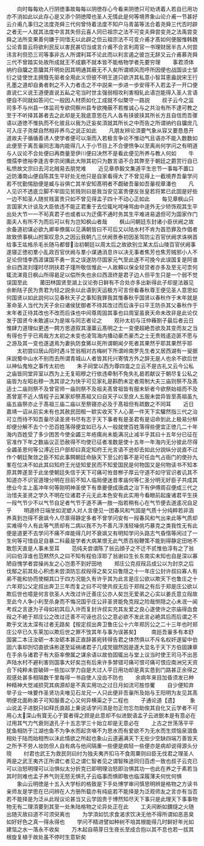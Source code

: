 <!-- { "loadSidebar": true } -->
　　向时每每劝人行阴徳事故每每以阴徳存心今看来阴徳只可劝诱着人若自已用功亦不消如此以此存心是又添个阴徳障也圣人无情此是何等境界象山论介甫一节甚好云介甫凢事归之法度尧舜三代何曾恃着法度不知户马青苖等法合着尧舜三代否时辟之者无一人就其法度中言其失但云喜人同已祖宗之法不可变夫舜尝变尧之法禹尝变舜之法所变果善何嫌于同惜无以此辟之但云祖宗法不可变介甫才髙如何便服惟韩魏公论青苗云将欲利民反以害民甚切当或言介甫不合言利周官一书理财居半古人何尝讳言利但恐三司等事非古人所谓利耳不论此而以利言遏之彼岂无辞又云介甫慕尧舜三代不曾踏实处故所成就王不成霸不就本皆不能格物学者先要穷理
　　事君须体纳约自牖之意牖其开明处因其明通其蔽无不入矣所谓顺风而呼所因便也战国谈士邹衍之徒使世主拥篲先驱者全用此义但彼不明王道只欲济其私意小智耳恵盎説宋王行孔墨之道却自勇者刺之不入力者击之不中説来一歩进一歩安得不入若孟子一开口便直说仁义说王道便直说五畆之宅当时世主强弱相攻利害相轧此语岂能得入圣人言语便自不同就如答问仁一般因人材质如化工成就不似槩守一路説
　　叔子云今之监司多不与州县一体监司专欲伺察州县专欲掩蔽不若推诚心与之共治有所不逮可教之至于不听择其甚者去之此却是无我底意思在凡人各有挟彼挟其所长方且自信而吾骤语以道徳不惟执而不化彼且以我为迂妄矣湏就其所长之中而告之所谓纳约自牖庻几可入庄子尧桀自然相非养鸟之说正如此
　　凡朋友辨论湏要气象从容又要恳恳开道故夫子循循善诱人使学者便可以渐而入若极言争论不惟动气且语亦不能入数数如此便至于离吾軰同志海内能得几人于小节目上不合便愤争以至离尚何学问之有明道与人议论不合处便曰再商量至伊川便曰决然不是看此便见所养与教人何如
　　牛僧孺李徳裕李逢吉李宗闵搆此大隙其初只为数言语不合其弊至于朝廷之爵赏行自已私愤故文宗曰去河北贼易去朋党难
　　近见章恭毅文集道平生忠节一事每不置口近防潘南山便自陈其生平好处无他只是自家看得大了不曾见得上一截境界吾軰学问若不忧勤惕励便是臧与谷俱亡其羊安知髙明者不觑破吾軰如吾軰视章潘也
　　凡人见识不透底立脚不牢固见贫贱则曰是我当安见富贵便反张皇若将累已此固是好些一边不知圣人随贫贱富贵只如不曾见得孟子四十不动心正如此
　　每见章枫山只言国家大计谈及大臣依违不能正君重于去位辄叱咤唾骂由中逹外无少矫饰观其生平出处大节一一不茍真君子也或者以为迂儒不通时务其生平难进易退但可为国家作门面夫人有所不为而后可以有为岂知枫山者哉
　　枫山问朝廷东封诸小臣伏阙之故余备道初谋必欲九卿率僚属以见满朝皆曰不可后又以陆水村不肯为首恐罪及作倡者故致偾事枫山拊案叹息久之因云我朝凢三伏阙景泰初因圣驾防尘百官伏阙求诛祸首给事王竑格杀毛长随马都督治初朝廷以周太后之故欲别立某太后山陵百官伏阙事遂寝正徳初羣小乱政百官伏阙与羣小谋通消息许以决无事者焦芳也焦芳贼邪小人不足论但惜李西涯谋国不勇一言之误遂防尽国家元气至此遂不可挽今此误国复是阿谁余曰西涯刘瑾时尽阴扶君子瑾所敬信惟此一人故頼以保全轻贷者亦多及至无可柰何辄流涕竟日枫山所得曷足以偿所失也余曰西涯终是君子边人但平生只是一个弱不觉误国至此
　　莆田林国贤至湖上议论弥日鲜有不合处亦多出新得此子却是法器见余断陆子民为贵君为轻之説余以此语到天运极方可言但看春秋尊王便见圣人意思如何国贤以如此説何以见春秋天子之事知我罪我其惟春秋乎国贤以春秋作于末年就是革命圣人当代为天子余曰诸侯犹御者不待其改过而后诛乎曰平王防杀其父春秋作于末年者正待其改也不改而后诛也中间尊周固其事也曰周室虽衰天命未改非是此论仅发于国贤今未敢遽以为是竢与同志者论之
　　观孙太初与汪仲蘓劄子最后者云日惟肆力道理似更透一闗方思道叙其漫藁云髙明之士一变便超絶吾欲及其变而友之当有得也于乎已焉哉方太初之未变也凌驾海内播动豪杰豪杰之士无贵贱逺迩匪不愿与之游及其一变也遂退焉为妻执防食狶以死所谓朝闻夕死者其果然乎耶其果然乎耶
　　太初尝曰居山阳时遇斗笠翁相对古梅树下所谓岭南罗先生者又居西湖有一叟据床説蜀中山水不别而去所谓青城山人者皆其托兴寄情方外之辞无是人也余不欲后世以神仙鬼恠之事传太初也
　　朱子祠堂以西为尊四龛之立云不是古礼又云今公私之庙皆同堂异室以西为上无复昭穆之行依违牵制不免失礼曷若献议于朝尽复公私之庙皆为左昭右穆一洗其谬之为快乎可见家礼是斟酌未定者周制大夫三庙则祭不及髙适士二庙则祭不及曾官师一庙则祭不及祖夫髙曾祖皆有服未斩者今欲祭始祖而不及髙曾寔不近人情程子云某家却祭髙祖又曰自天子以至庻人五服未尝异皆至髙祖虽九庙五庙祭亦止于髙祖三庙二庙以至祭寝亦必及于髙祖但有疏数之不同耳
　　近日嘉靖一诏从前实未有也其赦民田租一欵实收天下人心苐一件天下实驩然指三代之治可立而待不知吾軰尽读圣贤书尽有志于天下事者有是圣君有是诏命到此上极易分觧却便分解不去个个恐百姓落得便宜如已与人一般就使百姓落得些便宜正徳几二十年海内百姓受了多少困苦今使全蠲三年疮痍尚未能满况止减半乎其曰十五年分已征在官准作下年之数庙议正恐赦得不均使已征者准数是使十五年一年海内无分彼此尽得全蠲圣恩何等公溥近日户部却曰真定知府王光言语不逊却去如此分説纵分说直不过作个朝廷聚敛之臣不知此事闗朝廷命脉天下至公的事不是可任血气占衙门的使孙九峯在位决不如此其曰知府王光徒知爱民而不知爱国民是何物国又是何物读书不知本原其弊遂至于此坐使朝廷失信于天下可痛可恠昔栁子厚云守道不如守官识者讥其不知道亦不识官道理分明在目前不知人临局便迷昔孝庙何等仁圣分明无好臣子共成其徳业今主上虽冲年何等刚明神圣使下有臯夔便成唐虞之治下有伊傅周召便成三代之治惜夫圣贤之学久不明在位诸君子元无此本色安有此实用今看眼前起废诸君平生挟一叚气节少不以气节自足者气节于道不满一肢一指若稍有心在气节便去道逺况自足乎
　　明道终日端坐如泥塑人对人言便见一团春风和气固是气质十分纯粹若非涵养真到岂得不衰飒今人尽禀得静定多者不曾学问安有一叚春风和气出来此等气质却实难得今人有此等气质却有二病以我不为不善凡浮浅轻噪佻巧暴克之类我性无有此便是道更不去学问不痛不痒能得几时不衰飒又有明知学问头路志气昏惰等闲过了一生何等可惜自足自暴二科最是学者大病某恨无此气质百般鞭策不能到得静定田地不敢怨天直是人事未至耳
　　范纯夫尝谓陈了翁云顔子之不迁不贰惟伯淳有之了翁问曰伯淳谁也范黙然久之曰不知有程伯淳耶了翁谢曰生长东南实未知也自是深以寡陋自愧学者尝操尚友之心岂患不到好田地
　　郑庄公克叔叚吕成公以为封京之后伐鄢之前其处心积虑未尝湏防忘叔叚得之矣又曰鲁隠之十一年庄公封许叔曰寡人有弟不能和协而使糊其口于四方况能久有许乎其为此言是庄公欲以欺天下也鲁庄之十六年郑公父定叔出奔卫三年而复之曰不可使共叔无后于郑叚之有后于郑是庄公欲以欺后世也噫是何言欤圣人大改过许迁善庄公亦人矣岂无爱弟之心实以姜氏意立叚故至此今人争小利至杀身而不悔况国乎庄公非圣贤能免克叚之险哉恻隠之心未冺一闻考叔之言遂为子母如初其后入许而复封许叔实充其友爱之良心遂使许之宗庙得血食叚之不絶于郑庄公之改过迁善不可诬也吕公之意必欲不发此言必絶其后而后谓之不欺乎文法太深有过者无路矣【按定叔出奔卫鲁庄公十六年郑厉公之二十三年也时郑庄公卒已久东莱加以欺后世之罪不攷其年与事为误甚矣】
　　南廵吾軰多有本舒国裳二本汪汝砺一本汝砺本甚正直辞甚宛转得告君之体然俱以不斥名权奸遂留中伯固六事却剀切直欲诛彬遂至延祸诸君子几成党锢然因是遂大显名于天下方伯固諌章在手余与诸君子有大臣率僚属之谋余语以故伯固辄出与堂上议当时使王司马不出恶声陆水村不避利害则国事大好矣岂有后来许多棼错可痛可恨可痛可恨应南洲兄天资合下纯粹未尝破碎一些加以学力自是大过人平日用功却是真实恳到门路甚正余得之观感处甚多相隔数千里每得一书自使人没齿不防也
　　余病年来目加昏须发已种种精神大觉减损究其病源却是不真实用功之过日月如流可胜惊矍
　　自少便知弃举子业一味要作圣贤功夫唯见石龙兄一人只此便非吾軰所及始与王阳明为友见其髙明便北面称弟子可知服善之心又何异横渠之于二程也
　　子通论道【遗】
　　象山说孟子进鋭只如释氏直超上乗说话学问湏是勿正勿忘勿助俟其自化又云学者不可用心太深山有寳无心于寳者得之顾是此意却不似进鋭语孟子云进鋭本是有意必在过用其气力气衰则退孔子十五志学三十始立却是无意必在
　　上古之世荡荡平平犹鱼相防于江湖也鱼不为争水而起贪嗔不为思水而有爱欲不为无水而生烦恼泉涸鱼相处于陆而始相喣以沬此情欲之所起也象山云道遍满天下无些少空缺四端万善皆天之所予不劳人妆防但人自有病与他间隔重一些便是病轻一些便亦是病却说得源头分晓
　　纣君也武王为救民则曰纣为独夫夷齐扣马不食周粟则曰臣无伐君之理圣人两是之武王夷齐正所谓仁者见之谓仁智者见之谓智殊途同归百虑一致也叔子云克已可以治怒明理可以治惧似太分折克已即明理治怒即治惧其功一也此在养之于素若当其时则难也孟子养气则无怒无惧孔子云临事而惧即敬也临深履薄夫何忧何惧
　　象山云明徳是十五入大学标的格致是下手处博学审问慎思明辨是格物之方读书亲师友是学思在已问辨在人方册所载亦有纯疵若不能择是为泛观师友之言亦有当否若不能择是为泛从此叚议论甚当又云学固贵于博然知尽天下事只是此理天下事事物物无有二理湏要到其至一处朱陆格物之论异处正在此
　　工夫间断如鑚燧之火随出随灭故曰道不可须臾离也
　　为学湏如饥求食渴求饮决无他不得所谓如恶恶臭如好好色之真一得永得也
　　学问不精进譬如种树不培其根能得几时鲜好年光如建瓴之水一落永不收矣
　　万木起自萌芽日生夜长至成合抱以其不息也若一拔其根旋复植于故处虽不停时生意斩矣
